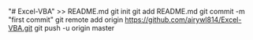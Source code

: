  "# Excel-VBA" >> README.md
git init
git add README.md
git commit -m "first commit"
git remote add origin https://github.com/airywl814/Excel-VBA.git
git push -u origin master
